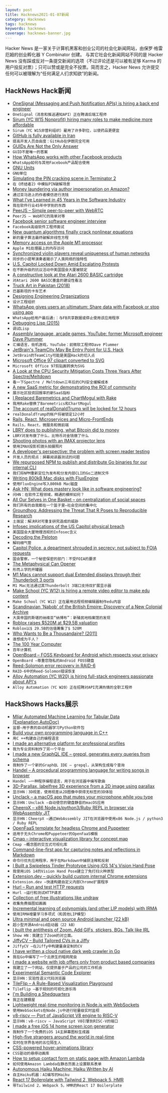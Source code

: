 ```yaml
---
layout: post
title: Hacknews2021-01-07新闻
category: Hacknews
tags: hacknews
keywords: hacknews
coverage: hacknews-banner.jpg
---
```


Hacker News 是一家关于计算机黑客和创业公司的社会化新闻网站，由保罗·格雷厄姆的创业孵化器 Y Combinator 创建。
与其它社会化新闻网站不同的是 Hacker News 没有踩或反对一条提交新闻的选项（不过评论还是可以被有足够 Karma 的用户投反对票）；只可以赞或是完全不投票。简而言之，Hacker News 允许提交任何可以被理解为“任何满足人们求知欲”的新闻。

## HackNews Hack新闻


- [OneSignal (Messaging and Push Notification APIs) is hiring a back end engineer](https://onesignal.com/careers/90cfa84c-5d78-47e8-a3f3-5cbaddd0ca89)
- `OneSignal（消息和推送通知API）正在聘请后端工程师`
- [Sirum (YC W15 Nonprofit) hiring many roles to make medicine more affordable](https://www.sirum.org/about/#careers)
- `Sirum（YC W15非营利组织）雇用了许多职位，以使药品更便宜`
- [GitHub is fully available in Iran](https://github.blog/2021-01-05-advancing-developer-freedom-github-is-fully-available-in-iran/)
- `提高开发人员自由度：GitHub在伊朗完全可用`
- [GUIDs Are Not the Only Answer](https://www.softwareatscale.dev/p/guids-are-not-enough)
- `GUID不是唯一的答案`
- [How WhatsApp works with other Facebook products](https://www.whatsapp.com/legal/updates/privacy-policy?eea=0#privacy-policy-updates-how-we-work-with-other-facebook-companies)
- `WhatsApp如何与其他Facebook产品配合使用`
- [GNU Units](https://www.gnu.org/software/units/)
- `GNU单位`
- [Simulating the PIN cracking scene in Terminator 2](https://bert.org/2021/01/04/t2-pin-cracking/)
- `在《终结者2》中模拟PIN破解场景`
- [Money laundering via author impersonation on Amazon?](https://krebsonsecurity.com/2018/02/money-laundering-via-author-impersonation-on-amazon)
- `通过亚马逊上的作者模仿进行洗钱`
- [What I’ve Learned in 45 Years in the Software Industry](https://www.bti360.com/what-ive-learned-in-45-years-in-the-software-industry/)
- `我在软件行业45年中学到的东西`
- [PeerJS – Simple peer-to-peer with WebRTC](https://peerjs.com/)
- `PeerJS – WebRTC的简单对等`
- [Facebook senior software engineer interview](https://daqo.medium.com/facebook-senior-software-engineer-interview-the-only-post-youll-need-to-read-e4604ff2336d)
- `Facebook高级软件工程师面试`
- [New quantum algorithms finally crack nonlinear equations](https://www.quantamagazine.org/new-quantum-algorithms-finally-crack-nonlinear-equations-20210105/)
- `新的量子算法最终破解非线性方程`
- [Memory access on the Apple M1 processor](https://lemire.me/blog/2021/01/06/memory-access-on-the-apple-m1-processor/)
- `Apple M1处理器上的内存访问`
- [Synchronized violin players reveal uniqueness of human networks](https://arstechnica.com/science/2021/01/synchronized-violin-players-reveal-uniqueness-of-human-networks/)
- `同步的小提琴演奏者揭示了人类网络的独特性`
- [U.S. Capitol Locked Down Amid Escalating Protests](https://www.npr.org/sections/congress-electoral-college-tally-live-updates/2021/01/06/954028436/u-s-capitol-locked-down-amid-escalating-far-right-protests)
- `在不断升级的抗议活动中美国国会大厦被锁定`
- [A constructive look at the Atari 2600 BASIC cartridge](http://boston.conman.org/2015/06/16.1)
- `对Atari 2600 BASIC墨盒的建设性看法`
- [Truck Art in Pakistan (2018)](https://mymodernmet.com/pakistan-truck-art/)
- `巴基斯坦的卡车艺术`
- [Designing Engineering Organizations](https://jacobian.org/2021/jan/5/designing-engineering-organizations/)
- `设计工程组织`
- [WhatsApp gives users an ultimatum: Share data with Facebook or stop using app](https://arstechnica.com/tech-policy/2021/01/whatsapp-users-must-share-their-data-with-facebook-or-stop-using-the-app/)
- `WhatsApp给用户最后通:：与FB共享数据或停止使用该应用程序`
- [Debugging Lisp (2015)](https://malisper.me/category/debugging-common-lisp/)
- `调试Lisp`
- [Assembly language, arcade games, YouTube: former Microsoft engineer Dave Plummer](https://www.theregister.com/2021/01/06/plummer_interview/)
- `汇编语言，街机游戏，YouTube：前微软工程师Dave Plummer`
- [JetBrain's TeamCity May Be Entry Point for U.S. Hack](http://nytimes.com/2021/01/06/us/politics/russia-cyber-hack.html)
- `JetBrain的TeamCity可能是美国Hack的切入点`
- [Microsoft Office 97 clipart converted to SVG](https://archive.org/details/mso97clipart)
- `Microsoft Office 97剪贴画转换为SVG`
- [A Look at the CPU Security Mitigation Costs Three Years After Spectre/Meltdown](https://www.phoronix.com/scan.php?page=article&item=3-years-specmelt&num=1)
- `看一下Spectre / Meltdown三年后的CPU安全缓解成本`
- [A new SaaS metric for demonstrating the ROI of community](https://orbit.love/blog/whats-your-communitys-nrg)
- `展示社区投资回报率的新SaaS指标`
- [I Replaced Baremetrics and ChartMogul with Rake](https://keygen.sh/blog/how-i-replaced-baremetrics-and-chartmogul-with-rake/)
- `我用Rake替换了Baremetrics和ChartMogul`
- [The account of realDonaldTrump will be locked for 12 hours](https://twitter.com/TwitterSafety/status/1346970431039934464)
- `realDonaldTrump的帐户将被锁定12小时`
- [Rails, React, Microservices and Micro-FrontEnds](https://multithreaded.stitchfix.com/blog/2021/01/06/a-better-react-rails-architecture/?hn=2)
- `Rails，React，微服务和微前端`
- [LBRY does to publishing, what Bitcoin did to money](https://lbry.com/)
- `LBRY对发布做了什么，比特币对金钱做了什么`
- [Shooting photos with an IMAX projector lens](https://theslantedlens.com/2021/crazy-huge-imax-lens-amazing-street-portraits/)
- `使用IMAX投影机镜头拍摄照片`
- [A developer's perspective: the problem with screen reader testing](https://jaketracey.com/a-developers-perspective-the-problem-with-screen-reader-testing/)
- `开发人员的观点：屏幕阅读器测试的问题`
- [We repurposed NPM to publish and distribute Go binaries for our internal CLI](https://medium.com/xendit-engineering/how-we-repurposed-npm-to-publish-and-distribute-our-go-binaries-for-internal-cli-23981b80911b)
- `我们将NPM重新定位为发布和分发内部CLI的Go二进制文件`
- [Writing 800kB Mac disks with FluxEngine](http://cowlark.com/2021-01-05-mac-800k-discs/)
- `使用FluxEngine写入800kB Mac磁盘`
- [Ask HN: What does mastery look like in software engineering?](item?id=25643940)
- `问HN：在软件工程领域，精通的模样如何？`
- [All Our Selves in One Basket – on centralization of social spaces](https://invisibleup.com/articles/31/)
- `我们所有的自我都在一个篮子里–社会空间的集中化`
- [Groundhog: Addressing the Threat That R Poses to Reproducible Research](http://datacolada.org/95)
- `土拨鼠：解决R对可重复研究造成的威胁`
- [Infosec implications of the US Capitol physical breach](https://twitter.com/neurovagrant/status/1346964347684179970)
- `美国国会大厦物理违规的Infosec含义`
- [Decoding the Peloton](https://ihaque.org/posts/2020/10/15/pelomon-part-i-decoding-peloton/)
- `解码细气管`
- [Capitol Police, a department shrouded in secrecy: not subject to FOIA requests](https://www.rollcall.com/2020/06/15/capitol-police-a-department-shrouded-in-secrecy/)
- `国会警察，一个秘密保密的部门：不受FOIA的要求`
- [The Metaphysical Can Opener](https://apjjf.org/2020/23/Schodt.html)
- `形而上学的开罐器`
- [M1 Macs cannot support dual Extended displays through their Thunderbolt 3 ports](https://www.caldigit.com/apple-silicon-mac-and-caldigit-dock-compatibility/)
- `M1 Mac无法通过其Thunderbolt 3端口支持双扩展显示器`
- [Make School (YC W12) is hiring a remote video editor to make edu content](item?id=25668066)
- `Make School（YC W12）正在雇用远程视频编辑器制作edu内容`
- [Scandinavian 'Nabob' of the British Empire: Discovery of a New Colonial Archive](https://thewire.in/history/sweden-british-empire-joseph-stephens)
- `大英帝国的斯堪的纳维亚“纳博布”：新殖民地档案馆的发现`
- [Roblox raises $520M at $29.5B valuation](https://venturebeat.com/2021/01/06/roblox-raises-520-million-at-29-5-billion-valuation-will-go-public-through-direct-listing/)
- `Roblox以$ 29.5B的估值筹集了$ 520M`
- [Who Wants to Be a Thousandaire? (2011)](https://www.damninteresting.com/who-wants-to-be-a-thousandaire/)
- `谁想成为千人？ `
- [The 100 Year Computer](https://thedorkweb.substack.com/p/the-100-year-computer)
- `百年计算机`
- [OpenBoard – FOSS Keyboard for Android which respects your privacy](https://github.com/dslul/openboard)
- `OpenBoard –尊重您隐私的Android FOSS键盘`
- [Reed-Solomon error recovery in RAID-6](http://anadoxin.org/blog/error-recovery-in-raid6.html/)
- `RAID-6中的Reed-Solomon错误恢复`
- [Alloy Automation (YC W20) is hiring full-stack engineers passionate about API's](https://apply.workable.com/alloy-automation/j/27639ECE80/)
- `Alloy Automation（YC W20）正在招聘对API充满热情的全职工程师`


## HackShows Hacks展示

- [ Mljar Automated Machine Learning for Tabular Data (Explanation,AutoDoc)](https://github.com/mljar/mljar-supervised)
- `监督–用于表的自动机器学习Python软件包`
- [ Build your own programming language in C++](https://github.com/codr7/alang)
- `用C ++构建自己的编程语言`
- [ I made an alternative platform for professional profiles](https://read.cv)
- `我为专业资料制作了另一个平台`
- [ I made a new GraphQL IDE – grepql, generates every queries from schema](https://grepql.netlify.app/)
- `我制作了一个新的GraphQL IDE – grepql，从架构生成每个查询`
- [ Handel – A procedural programming language for writing songs in browser](https://handel-pl.github.io)
- `Handel –一种程序编程语言，用于在浏览器中编写歌曲`
- [ 3D-Parallax, labelfree 3D experience from a 2D image using parallax](https://github.com/VincentLefevre/3D-parallax)
- `显示HN：3D视差，使用视差从2D图像中获得无标签的3D体验`
- [ Unclack – a macOS app that mutes your microphone while you type](https://unclack.app)
- `显示HN：Unclack –自动使您的键盘静音的macOS应用`
- [ CheerpX – x86 Node.js/python3/Ruby REPL in browser via WebAssembly JIT](https://repl.leaningtech.com/)
- `显示HN：CheerpX –通过WebAssembly JIT在浏览器中使用x86 Node.js / python3 / Ruby REPL`
- [ OpenFaaS template for headless Chrome and Puppeteer](https://github.com/alexellis/openfaas-puppeteer-template)
- `适用于无头Chrome和Puppeteer的OpenFaaS模板`
- [ Cmap – interactive visualization library for concept map](https://github.com/ionstage/cmap)
- `Cmap –概念图的交互式可视化库`
- [ Command-line-first app for capturing notes and reflections in Markdown](https://github.com/automoto/devlog)
- `命令行优先应用程序，用于在Markdown中捕获注释和反射`
- [ I Built a Swipeless Tinder Prototype Using iOS 14's Vision Hand Pose](https://github.com/anupamchugh/iOS14VisionHandPose)
- `我使用iOS 14的Vision Hand Pose建立了免打扫火种原型`
- [ Extension.dev – quickly build custom internal Chrome extensions](https://extension.dev/)
- `Extension.dev –快速构建自定义内部Chrome扩展程序`
- [ Hurl – Run and test HTTP requests](https://hurl.dev)
- `Hurl –运行和测试HTTP请求`
- [ Collection of free illustrations like undraw](https://www.vektors.pro/)
- `收集免费插图如画画`
- [ Incremental learning of polynomials (and other LIP models) with IRMA](http://buschermoehle.org/andreas/irma.htm)
- `使用IRMA增量学习多项式（和其他LIP模型）`
- [ Ultra minimal and open source Android launcher (22 kB)](https://play.google.com/store/apps/details?id=app.olauncher.light)
- `超小型开源Android启动器（22 kB）`
- [ I built the antithesis of Zoom. Add GIFs, stickers, BGs. Talk like IRL](https://reslash.co)
- `Show HN：我建立了Zoom的对立面。`
- [ JiffyCV – Build Tailored CVs in a Jiffy](https://jiffycv.com)
- `JiffyCV –在Jiffy中构建量身定制的CV`
- [ I have written a cloud native dark web crawler in Go](https://github.com/creekorful/trandoshan/discussions/122)
- `我在Go中编写了一个云原生的暗网爬虫`
- [ I made a website with job offers only from product based companies](https://getaproductjob.com/)
- `我建立了一个网站，仅提供基于产品的公司的工作机会`
- [ Experimental Semantic Code Explorer](https://artifacts.bypaulshen.com/code-explorer/02/)
- `显示HN：实验性语义代码浏览器`
- [ TileFlip – A Rule-Based Visualization Playground](https://tileflip.xyz)
- `TileFlip –基于规则的可视化游乐场`
- [ I'm Building a Shedquarters](https://aaronfrancis.com/shedquarters)
- `我正在建棚屋`
- [ Lightweight real-time monitoring in Node.js with WebSockets](https://github.com/elestio/ws-monitoring)
- `使用WebSockets在Node.js中进行轻量级实时监视`
- [ v8-riscv — Port of JavaScript V8 engine to RISC-V](https://github.com/v8-riscv/v8)
- `显示HN：v8-riscv — JavaScript V8引擎到RISC-V的端口`
- [ I made a free iOS 14 home screen icon generator](https://myicon.io/ios-14-icon-editor)
- `我制作了一个免费的iOS 14主屏幕图标生成器`
- [ High-five strangers around the world in real-time](https://h1ghf1ve.me/)
- `实时在世界各地的五位陌生人`
- [ CSS-powered hover-animations library](item?id=25662824)
- `CSS驱动的悬停动画库`
- [ How to setup contact form on static page with Amazon Lambda](https://jpomykala.com/2018/08/04/serverless-contact-form-on-static-page)
- `如何使用Amazon Lambda在静态页面上设置联系表单`
- [ Autonomous Haiku Machine: Haiku Written by AI](https://www.amazon.com/dp/B08S2Y9DFS/)
- `自主Haiku机器：AI编写的Haiku`
- [ React 17 Boilerplate with Tailwind 2, Webpack 5, HMR](https://github.com/altafino/react-webpack-5-tailwind-2)
- `带Tailwind 2，Webpack 5，HMR的React 17 Boilerplate`

